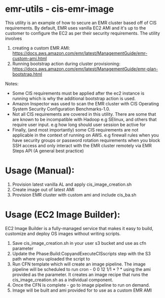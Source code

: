 # emr-utils - cis-emr-image

This utility is an example of how to secure an EMR cluster based off of CIS requirements. By default, EMR uses vanilla EC2 AMI and it's up to the customer to configure the EC2 as per their security requirements. The utility involves 
1) creating a custom EMR AMI: https://docs.aws.amazon.com/emr/latest/ManagementGuide/emr-custom-ami.html
2) Running bootstrap action during cluster provisioning: https://docs.aws.amazon.com/emr/latest/ManagementGuide/emr-plan-bootstrap.html

Notes:
- Some CIS requirements must be applied after the ec2 instance is running which is why the additional bootstrap action is used.
- Amazon Inspector was used to scan the EMR cluster with CIS Operating System Security Configuration Benchmarks-1.0. 
- Not all CIS requirements are covered in this utility. There are some that are known to be incompatible with Hadoop e.g SElinux, and others that require user input. e.g how long should user session be active for
- Finally, (and most importantly) some CIS requirements are not applicable in the context of running on AWS. e.g firewall rules when you have security groups or password rotation requirements when you block SSH access and only interact with the EMR cluster remotely via EMR Steps API (A general best practice)

# Usage (Manual):
1. Provision latest vanilla AL and apply cis_image_creation.sh 
2. Create image out of latest AMI
3. Provision EMR cluster with custom ami and include cis_ba.sh

# Usage (EC2 Image Builder):
EC2 Image Builder is a fully-managed service that makes it easy to build, customize and deploy OS images without writing scripts.
1. Save cis_image_creation.sh in your user s3 bucket and use as cfn parameter
2. Update the Phase:Build:CopyandExecuteCISscripts step with the S3 path where you uploaded  the script to
2. Run CFN template which will create an image pipeline. The image pipeline will be scheduled to run cron - 0 0 12 1/1 * ? * using the ami provided as the parameter. It creates an image recipe that runs the cis_image_creation.sh as a individual component. 
3. Once the CFN is complete - go to image pipeline to run on demand. 
4. Image will be built and ami provided for to use as a custom EMR AMI